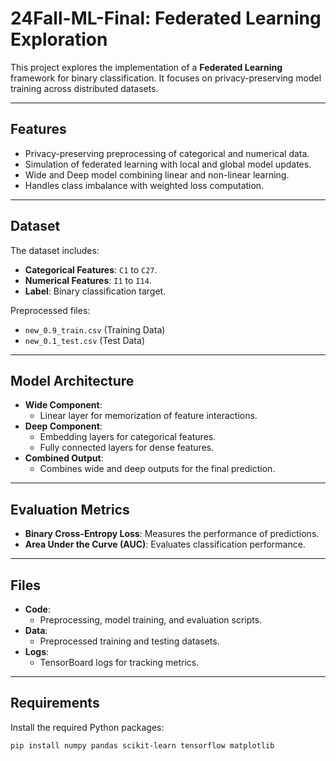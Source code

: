 # 24Fall-ML-Final: Federated Learning Exploration

This project explores the implementation of a **Federated Learning** framework for binary classification. It focuses on privacy-preserving model training across distributed datasets.

---

## Features

- Privacy-preserving preprocessing of categorical and numerical data.
- Simulation of federated learning with local and global model updates.
- Wide and Deep model combining linear and non-linear learning.
- Handles class imbalance with weighted loss computation.

---

## Dataset

The dataset includes:
- **Categorical Features**: `C1` to `C27`.
- **Numerical Features**: `I1` to `I14`.
- **Label**: Binary classification target.

Preprocessed files:
- `new_0.9_train.csv` (Training Data)
- `new_0.1_test.csv` (Test Data)

---

## Model Architecture

- **Wide Component**:
  - Linear layer for memorization of feature interactions.
- **Deep Component**:
  - Embedding layers for categorical features.
  - Fully connected layers for dense features.
- **Combined Output**:
  - Combines wide and deep outputs for the final prediction.

---

## Evaluation Metrics

- **Binary Cross-Entropy Loss**: Measures the performance of predictions.
- **Area Under the Curve (AUC)**: Evaluates classification performance.

---

## Files

- **Code**:
  - Preprocessing, model training, and evaluation scripts.
- **Data**:
  - Preprocessed training and testing datasets.
- **Logs**:
  - TensorBoard logs for tracking metrics.

---

## Requirements

Install the required Python packages:

```bash
pip install numpy pandas scikit-learn tensorflow matplotlib
